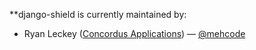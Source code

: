 **django-shield is currently maintained by:
- Ryan Leckey ([Concordus Applications][]) — [@mehcode][]

[Concordus Applications]: http://www.concordusapps.com/
[@mehcode]: http://github.com/mehcode
